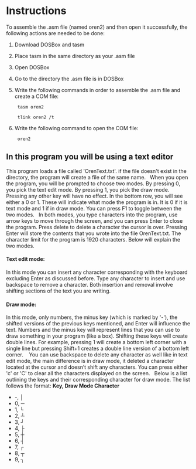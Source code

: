 
# Instructions 

To assemble the .asm file (named oren2) and then open it successfully, the following actions are needed to be done:
1. Download DOSBox and tasm
2. Place tasm in the same directory as your .asm file
3. Open DOSBox
4. Go to the directory the .asm file is in DOSBox
5. Write the following commands in order to assemble the .asm file and create a COM file:
    
		tasm orem2
	
		tlink oren2 /t
6. Write the following command to open the COM file:

		oren2

## In this program you will be using a text editor

This program loads a file called 'OrenText.txt'. if the file doesn't exist in the directory, the program will create a file of the same name.
 
When you open the program, you will be prompted to choose two modes. By pressing 0, you pick the text edit mode. By pressing 1, you pick the draw mode. Pressing any other key will have no effect. 
In the bottom row, you will see either a 0 or 1. These will indicate what mode the program is in. It is 0 if it is text mode and 1 if in draw mode. You can press F1 to toggle between the two modes.
 
In both modes, you type characters into the program, use arrow keys to move through the screen, and you can press Enter to close the program. Press delete to delete a character the cursor is over. Pressing Enter will store the contents that you wrote into the file OrenText.txt. The character limit for the program is 1920 characters.
Below will explain the two modes.
 
#### Text edit mode: 
In this mode you can insert any character corresponding with the keyboard excluding Enter as discussed before. Type any character to insert and use backspace to remove a character. Both insertion and removal involve shifting sections of the text you are writing.
 

#### Draw mode: 
In this mode, only numbers, the minus key (which is marked by '-'), the shifted versions of the previous keys mentioned, and Enter will influence the text. Numbers and the minus key will represent lines that you can use to draw something in your program (like a box). Shifting these keys will create double lines. For example, pressing 1 will create a bottom left corner with a single line but pressing Shift+1 creates a double line version of a bottom left corner. 
 
You can use backspace to delete any character as well like in text edit mode, the main difference is in draw mode, it deleted a character located at the cursor and doesn’t shift any characters. You can press either 'c' or 'C' to clear all the characters displayed on the screen.
 
Below is a list outlining the keys and their corresponding character for draw mode.
The list follows the format: **Key, Draw Mode Character**
* -, │
* 0, ─
* 1, └
* 2, ┴
* 3, ┘
* 4, ├
* 5, ┼
* 6, ┤
* 7, ┌
* 8, ┬
* 9, ┐
